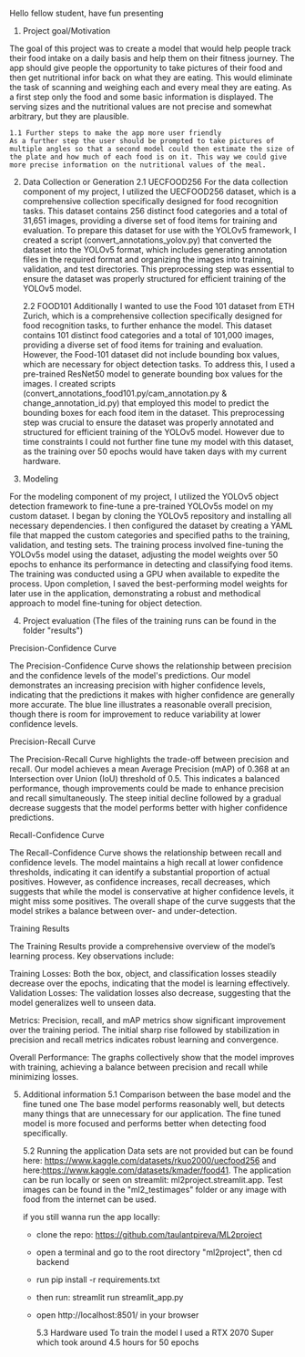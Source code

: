 Hello fellow student, have fun presenting

1. Project goal/Motivation

The goal of this project was to create a model that would help people track their food intake on a daily basis and help them on their fitness journey. The app should give people the opportunity to take pictures of their food and then get nutritional infor back on what they are eating. This would eliminate the task of scanning and weighing each and every meal they are eating. As a first step only the food and some basic information is displayed. The serving sizes and the nutritional values are not precise and somewhat arbitrary, but they are plausible.

    1.1 Further steps to make the app more user friendly
    As a further step the user should be prompted to take pictures of multiple angles so that a second model could then estimate the size of the plate and how much of each food is on it. This way we could give more precise information on the nutritional values of the meal.

2. Data Collection or Generation
   2.1 UECFOOD256
   For the data collection component of my project, I utilized the UECFOOD256 dataset, which is a comprehensive collection specifically designed for food recognition tasks. This dataset contains 256 distinct food categories and a total of 31,651 images, providing a diverse set of food items for training and evaluation. To prepare this dataset for use with the YOLOv5 framework, I created a script (convert_annotations_yolov.py) that converted the dataset into the YOLOv5 format, which includes generating annotation files in the required format and organizing the images into training, validation, and test directories. This preprocessing step was essential to ensure the dataset was properly structured for efficient training of the YOLOv5 model.

   2.2 FOOD101
   Additionally I wanted to use the Food 101 dataset from ETH Zurich, which is a comprehensive collection specifically designed for food recognition tasks, to further enhance the model. This dataset contains 101 distinct food categories and a total of 101,000 images, providing a diverse set of food items for training and evaluation. However, the Food-101 dataset did not include bounding box values, which are necessary for object detection tasks. To address this, I used a pre-trained ResNet50 model to generate bounding box values for the images. I created scripts (convert_annotations_food101.py/cam_annotation.py & change_annotation_id.py) that employed this model to predict the bounding boxes for each food item in the dataset. This preprocessing step was crucial to ensure the dataset was properly annotated and structured for efficient training of the YOLOv5 model. However due to time constraints I could not further fine tune my model with this dataset, as the training over 50 epochs would have taken days with my current hardware.

3. Modeling

For the modeling component of my project, I utilized the YOLOv5 object detection framework to fine-tune a pre-trained YOLOv5s model on my custom dataset. I began by cloning the YOLOv5 repository and installing all necessary dependencies. I then configured the dataset by creating a YAML file that mapped the custom categories and specified paths to the training, validation, and testing sets. The training process involved fine-tuning the YOLOv5s model using the dataset, adjusting the model weights over 50 epochs to enhance its performance in detecting and classifying food items. The training was conducted using a GPU when available to expedite the process. Upon completion, I saved the best-performing model weights for later use in the application, demonstrating a robust and methodical approach to model fine-tuning for object detection.

4. Project evaluation (The files of the training runs can be found in the folder "results")

Precision-Confidence Curve

The Precision-Confidence Curve shows the relationship between precision and the confidence levels of the model's predictions. Our model demonstrates an increasing precision with higher confidence levels, indicating that the predictions it makes with higher confidence are generally more accurate. The blue line illustrates a reasonable overall precision, though there is room for improvement to reduce variability at lower confidence levels.

Precision-Recall Curve

The Precision-Recall Curve highlights the trade-off between precision and recall. Our model achieves a mean Average Precision (mAP) of 0.368 at an Intersection over Union (IoU) threshold of 0.5. This indicates a balanced performance, though improvements could be made to enhance precision and recall simultaneously. The steep initial decline followed by a gradual decrease suggests that the model performs better with higher confidence predictions.

Recall-Confidence Curve

The Recall-Confidence Curve shows the relationship between recall and confidence levels. The model maintains a high recall at lower confidence thresholds, indicating it can identify a substantial proportion of actual positives. However, as confidence increases, recall decreases, which suggests that while the model is conservative at higher confidence levels, it might miss some positives. The overall shape of the curve suggests that the model strikes a balance between over- and under-detection.

Training Results

The Training Results provide a comprehensive overview of the model’s learning process. Key observations include:

Training Losses: Both the box, object, and classification losses steadily decrease over the epochs, indicating that the model is learning effectively.
Validation Losses: The validation losses also decrease, suggesting that the model generalizes well to unseen data.

Metrics: Precision, recall, and mAP metrics show significant improvement over the training period. The initial sharp rise followed by stabilization in precision and recall metrics indicates robust learning and convergence.

Overall Performance: The graphs collectively show that the model improves with training, achieving a balance between precision and recall while minimizing losses.

5. Additional information
   5.1 Comparison between the base model and the fine tuned one
   The base model performs reasonably well, but detects many things that are unnecessary for our application. The fine tuned model is more focused and performs better when detecting food specifically.

   5.2 Running the application
   Data sets are not provided but can be found here: https://www.kaggle.com/datasets/rkuo2000/uecfood256 and here:https://www.kaggle.com/datasets/kmader/food41.
   The application can be run locally or seen on streamlit: ml2project.streamlit.app.
   Test images can be found in the "ml2_testimages" folder or any image with food from the internet can be used.

   if you still wanna run the app locally:

   - clone the repo: https://github.com/taulantpireva/ML2project
   - open a terminal and go to the root directory "ml2project", then cd backend
   - run pip install -r requirements.txt
   - then run: streamlit run streamlit_app.py
   - open http://localhost:8501/ in your browser

     5.3 Hardware used
     To train the model I used a RTX 2070 Super which took around 4.5 hours for 50 epochs
